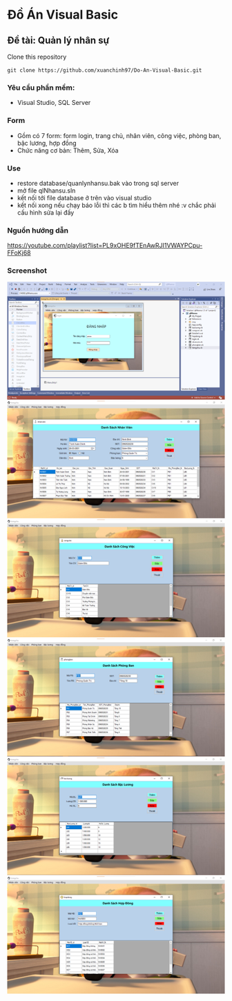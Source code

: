 # Đồ Án Visual Basic

## Đề tài: Quản lý nhân sự

Clone this repository
``` shell
git clone https://github.com/xuanchinh97/Do-An-Visual-Basic.git
```

### Yêu cầu phần mềm:
- Visual Studio, SQL Server

### Form
- Gồm có 7 form: form login, trang chủ, nhân viên, công việc, phòng ban, bậc lương, hợp đồng
- Chức năng cơ bản: Thêm, Sửa, Xóa

### Use
- restore database/quanlynhansu.bak vào trong sql server
- mở file qlNhansu.sln
- kết nối tới file database ở trên vào visual studio
- kết nối xong nếu chạy báo lỗi thì các b tìm hiểu thêm nhé :v chắc phải cấu hình sửa lại đấy

### Nguồn hướng dẫn
https://youtube.com/playlist?list=PL9xOHE9fTEnAwRJI1VWAYPCpu-FFoKj68

### Screenshot
![Screenshot](https://github.com/xuanchinh97/Do-An-Visual-Basic/blob/main/qlNhansu/img/pic1.png?raw=true)
![Screenshot](https://github.com/xuanchinh97/Do-An-Visual-Basic/blob/main/qlNhansu/img/pic2.png?raw=true)
![Screenshot](https://github.com/xuanchinh97/Do-An-Visual-Basic/blob/main/qlNhansu/img/pic3.png?raw=true)
![Screenshot](https://github.com/xuanchinh97/Do-An-Visual-Basic/blob/main/qlNhansu/img/pic4.png?raw=true)
![Screenshot](https://github.com/xuanchinh97/Do-An-Visual-Basic/blob/main/qlNhansu/img/pic5.png?raw=true)
![Screenshot](https://github.com/xuanchinh97/Do-An-Visual-Basic/blob/main/qlNhansu/img/pic6.png?raw=true)